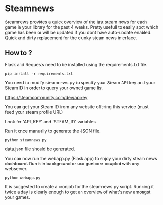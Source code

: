 # Steamnews
Steamnews provides a quick overview of the last steam news for each game in your library for the past 4 weeks.
Pretty usefull to easily spot which game has been or will be updated if you dont have auto-update enabled.
Quick and dirty replacement for the clunky steam news interface.

How to ?
---
Flask and Requests need to be installed using the requirements.txt file.

```
pip install -r requirements.txt
```

You need to modify steamnews.py to specify your Steam API key and your Steam ID in order to query your owned game list.

https://steamcommunity.com/dev/apikey

You can get your Steam ID from any website offering this service (must feed your steam profile URL)

Look for 'API_KEY' and 'STEAM_ID' variables.

Run it once manually to generate the JSON file.

```
python steamnews.py
```

data.json file should be generated.

You can now run the webapp.py (Flask app) to enjoy your dirty steam news dashboard.
Run it in background or use gunicorn coupled with any webserver.

```
python webapp.py
```

It is suggested to create a cronjob for the steamnews.py script.
Running it twice a day is clearly enough to get an overview of what's new amongst your games.

